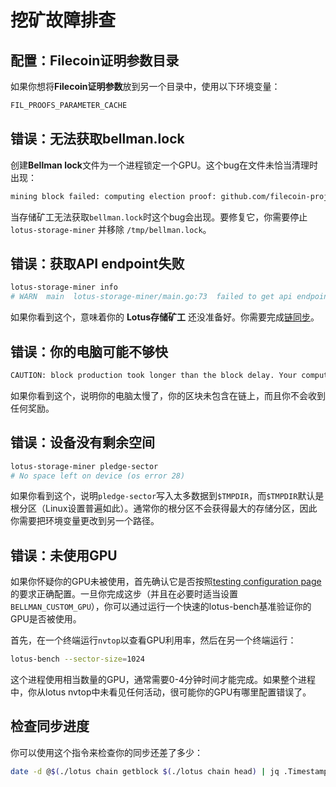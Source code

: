 # 挖矿故障排查

## 配置：Filecoin证明参数目录

如果你想将**Filecoin证明参数**放到另一个目录中，使用以下环境变量：

```sh
FIL_PROOFS_PARAMETER_CACHE
```

## 错误：无法获取bellman.lock

创建**Bellman lock**文件为一个进程锁定一个GPU。这个bug在文件未恰当清理时出现：

```sh
mining block failed: computing election proof: github.com/filecoin-project/lotus/miner.(*Miner).mineOne
```

当存储矿工无法获取`bellman.lock`时这个bug会出现。要修复它，你需要停止`lotus-storage-miner` 并移除 `/tmp/bellman.lock`。

## 错误：获取API endpoint失败

```sh
lotus-storage-miner info
# WARN  main  lotus-storage-miner/main.go:73  failed to get api endpoint: (/Users/myrmidon/.lotusstorage) %!w(*errors.errorString=&{API not running (no endpoint)}):
```

如果你看到这个，意味着你的 **Lotus存储矿工** 还没准备好。你需要完成[链同步](https://docs.lotu.sh/en+join-testnet)。

## 错误：你的电脑可能不够快

```sh
CAUTION: block production took longer than the block delay. Your computer may not be fast enough to keep up
```

如果你看到这个，说明你的电脑太慢了，你的区块未包含在链上，而且你不会收到任何奖励。

## 错误：设备没有剩余空间

```sh
lotus-storage-miner pledge-sector
# No space left on device (os error 28)
```

如果你看到这个，说明`pledge-sector`写入太多数据到`$TMPDIR`，而`$TMPDIR`默认是根分区（Linux设置普遍如此）。通常你的根分区不会获得最大的存储分区，因此你需要把环境变量更改到另一个路径。

## 错误：未使用GPU

如果你怀疑你的GPU未被使用，首先确认它是否按照[testing configuration page](hardware-mining.md)的要求正确配置。一旦你完成这步（并且在必要时适当设置`BELLMAN_CUSTOM_GPU`），你可以通过运行一个快速的lotus-bench基准验证你的GPU是否被使用。

首先，在一个终端运行`nvtop`以查看GPU利用率，然后在另一个终端运行：

```sh
lotus-bench --sector-size=1024
```

这个进程使用相当数量的GPU，通常需要0-4分钟时间才能完成。如果整个进程中，你从lotus nvtop中未看见任何活动，很可能你的GPU有哪里配置错误了。

## 检查同步进度

你可以使用这个指令来检查你的同步还差了多少：

```sh
date -d @$(./lotus chain getblock $(./lotus chain head) | jq .Timestamp)
```
